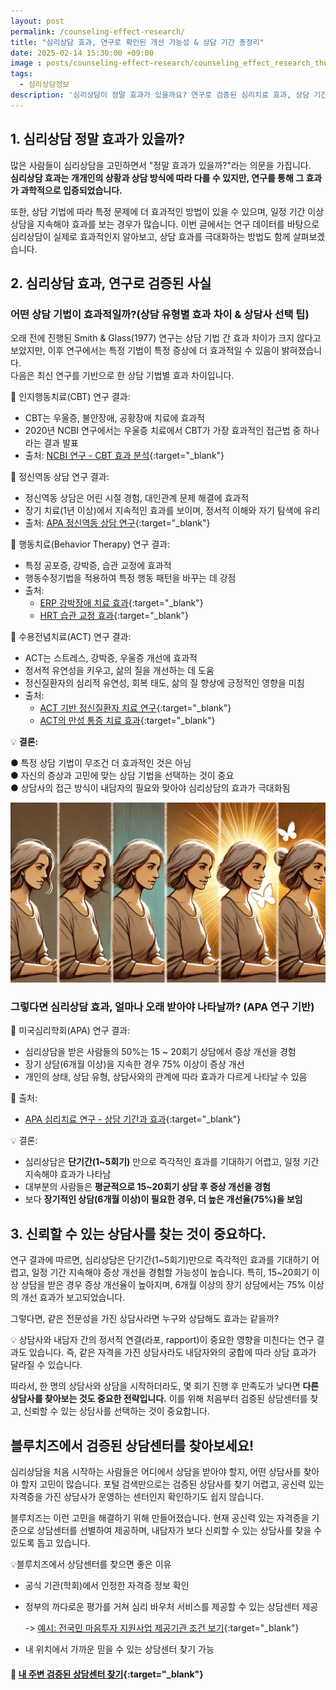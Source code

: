 ```yaml
---
layout: post
permalink: /counseling-effect-research/
title: "심리상담 효과, 연구로 확인된 개선 가능성 & 상담 기간 총정리"
date: 2025-02-14 15:30:00 +09:00
image : posts/counseling-effect-research/counseling_effect_research_thumb.png
tags:
  - 심리상담정보
description: '심리상담이 정말 효과가 있을까요? 연구로 검증된 심리치료 효과, 상담 기간별 개선율, 효과적인 상담 기법까지 한눈에 확인해보세요.'
---
```


## 1. 심리상담 정말 효과가 있을까?

많은 사람들이 심리상담을 고민하면서 "정말 효과가 있을까?"라는 의문을 가집니다.
<br>**심리상담 효과는 개개인의 상황과 상담 방식에 따라 다를 수 있지만, 연구를 통해 그 효과가 과학적으로 입증되었습니다.**

또한, 상담 기법에 따라 특정 문제에 더 효과적인 방법이 있을 수 있으며, 일정 기간 이상 상담을 지속해야 효과를 보는 경우가 많습니다. 이번 글에서는 연구 데이터를 바탕으로 심리상담이 실제로 효과적인지 알아보고, 상담 효과를 극대화하는 방법도 함께 살펴보겠습니다.

## 2. 심리상담 효과, 연구로 검증된 사실

### 어떤 상담 기법이 효과적일까?(상담 유형별 효과 차이 & 상담사 선택 팁)

오래 전에 진행된 Smith & Glass(1977) 연구는 상담 기법 간 효과 차이가 크지 않다고 보았지만, 이후 연구에서는 특정 기법이 특정 증상에 더 효과적일 수 있음이 밝혀졌습니다.  
다음은 최신 연구를 기반으로 한 상담 기법별 효과 차이입니다.

📌 인지행동치료(CBT) 연구 결과:

- CBT는 우울증, 불안장애, 공황장애 치료에 효과적
- 2020년 NCBI 연구에서는 우울증 치료에서 CBT가 가장 효과적인 접근법 중 하나라는 결과 발표
- 출처: [NCBI 연구 - CBT 효과 분석](https://pmc.ncbi.nlm.nih.gov/articles/PMC7856415/){:target="_blank"}

📌 정신역동 상담 연구 결과:

- 정신역동 상담은 어린 시절 경험, 대인관계 문제 해결에 효과적
- 장기 치료(1년 이상)에서 지속적인 효과를 보이며, 정서적 이해와 자기 탐색에 유리
- 출처: [APA 정신역동 상담 연구](https://www.apa.org/pubs/journals/releases/amp-65-2-98.pdf){:target="_blank"}

📌 행동치료(Behavior Therapy) 연구 결과:

- 특정 공포증, 강박증, 습관 교정에 효과적
- 행동수정기법을 적용하여 특정 행동 패턴을 바꾸는 데 강점
- 출처:
  - [ERP 강박장애 치료 효과](https://pmc.ncbi.nlm.nih.gov/articles/PMC10848818/){:target="_blank"}
  - [HRT 습관 교정 효과](https://pmc.ncbi.nlm.nih.gov/articles/PMC3864825/){:target="_blank"}

📌 수용전념치료(ACT) 연구 결과:

- ACT는 스트레스, 강박증, 우울증 개선에 효과적
- 정서적 유연성을 키우고, 삶의 질을 개선하는 데 도움
- 정신질환자의 심리적 유연성, 회복 태도, 삶의 질 향상에 긍정적인 영향을 미침
- 출처:
  - [ACT 기반 정신질환자 치료 연구](https://www.researchgate.net/publication/332225655_Effects_of_Acceptance_Commitment_Therapy_Based_Recovery_Enhancement_Program_on_Psychological_Flexibility_Recovery_Attitude_and_Quality_of_Life_for_Inpatients_with_Mental_Illness/fulltext/5ca74e2792851c64bd513889/Effects-of-Acceptance-Commitment-Therapy-Based-Recovery-Enhancement-Program-on-Psychological-Flexibility-Recovery-Attitude-and-Quality-of-Life-for-Inpatients-with-Mental-Illness.pdf){:target="_blank"}
  - [ACT의 만성 통증 치료 효과](https://www.researchgate.net/publication/336254913_Effectiveness_of_Acceptance_and_Commitment_Therapy_for_Chronic_Pain_Patients_A_Systematic_Review_and_Meta-Analysis){:target="_blank"}

💡 **결론:**  

● 특정 상담 기법이 무조건 더 효과적인 것은 아님 <br>
● 자신의 증상과 고민에 맞는 상담 기법을 선택하는 것이 중요  
● 상담사의 접근 방식이 내담자의 필요와 맞아야 심리상담의 효과가 극대화됨  

![심리 상담 효과의 변화](/images/posts/counseling-effect-research/therapy_progress_happy_ending.webp)

### 그렇다면 심리상담 효과, 얼마나 오래 받아야 나타날까? (APA 연구 기반)

📌 미국심리학회(APA) 연구 결과:

- 심리상담을 받은 사람들의 50%는 15 ~ 20회기 상담에서 증상 개선을 경험
- 장기 상담(6개월 이상)을 지속한 경우 75% 이상이 증상 개선
- 개인의 상태, 상담 유형, 상담사와의 관계에 따라 효과가 다르게 나타날 수 있음

📌 출처:

- [APA 심리치료 연구 - 상담 기간과 효과](https://www.apa.org/ptsd-guideline/patients-and-families/length-treatment){:target="_blank"}

💡 결론: 

- 심리상담은 **단기간(1~5회기)** 만으로 즉각적인 효과를 기대하기 어렵고, 일정 기간 지속해야 효과가 나타남
- 대부분의 사람들은 **평균적으로 15~20회기 상담 후 증상 개선을 경험**
- 보다 **장기적인 상담(6개월 이상)이 필요한 경우, 더 높은 개선율(75%)을 보임**

## 3. 신뢰할 수 있는 상담사를 찾는 것이 중요하다.

연구 결과에 따르면, 심리상담은 단기간(1~5회기)만으로 즉각적인 효과를 기대하기 어렵고, 일정 기간 지속해야 증상 개선을 경험할 가능성이 높습니다. 특히, 15~20회기 이상 상담을 받은 경우 증상 개선율이 높아지며, 6개월 이상의 장기 상담에서는 75% 이상의 개선 효과가 보고되었습니다.

그렇다면, 같은 전문성을 가진 상담사라면 누구와 상담해도 효과는 같을까?

💡 상담사와 내담자 간의 정서적 연결(라포, rapport)이 중요한 영향을 미친다는 연구 결과도 있습니다.
즉, 같은 자격을 가진 상담사라도 내담자와의 궁합에 따라 상담 효과가 달라질 수 있습니다.

따라서, 한 명의 상담사와 상담을 시작하더라도, 몇 회기 진행 후 만족도가 낮다면 **다른 상담사를 찾아보는 것도 중요한 전략입니다.**
이를 위해 처음부터 검증된 상담센터를 찾고, 신뢰할 수 있는 상담사를 선택하는 것이 중요합니다.

## 블루치즈에서 검증된 상담센터를 찾아보세요!

심리상담을 처음 시작하는 사람들은 어디에서 상담을 받아야 할지, 어떤 상담사를 찾아야 할지 고민이 많습니다. 포털 검색만으로는 검증된 상담사를 찾기 어렵고, 공신력 있는 자격증을 가진 상담사가 운영하는 센터인지 확인하기도 쉽지 않습니다.

블루치즈는 이런 고민을 해결하기 위해 만들어졌습니다. 현재 공신력 있는 자격증을 기준으로 상담센터를 선별하여 제공하며, 내담자가 보다 신뢰할 수 있는 상담사를 찾을 수 있도록 돕고 있습니다.

💡블루치즈에서 상담센터를 찾으면 좋은 이유

- 공식 기관(학회)에서 인정한 자격증 정보 확인

- 정부의 까다로운 평가를 거쳐 심리 바우처 서비스를 제공할 수 있는 상담센터 제공
  
  -> [예시: 전국민 마음투자 지원사업 제공기관 조건 보기](https://www.mohw.go.kr/board.es?mid=a10503000000&bid=0027&list_no=1481781&act=view&#share){:target="_blank"}

- 내 위치에서 가까운 믿을 수 있는 상담센터 찾기 가능

#### 📌 [내 주변 검증된 상담센터 찾기](https://bluecheese.kr/?utm_source=blog&utm_medium=social&utm_campaign=bluecheese_blog&utm_content=counseling_effect_research){:target="_blank"}
